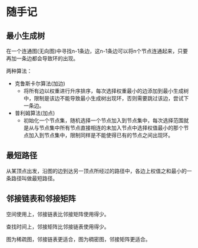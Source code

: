 # 随手记

## 最小生成树

在一个连通图(无向图)中寻找n-1条边，这n-1条边可以将n个节点连通起来，只要再加一条边都会导致环的出现。

两种算法：

- 克鲁斯卡尔算法(加边)
    - 将所有边以权重进行升序排序，每次选择权重最小的边添加到最小生成树中，限制是该边不能导致最小生成树出现环，否则需要跳过该边，尝试下一条边。
- 普利姆算法(加点)
    - 初始化一个节点集，随机选择一个节点加入到节点集中，每次选择范围就是从与节点集中所有节点直接相连的未加入节点中选择权值最小的那个节点加入到节点集中，限制同样是不能使得已有的节点之间出现环。

## 最短路径

从某顶点出发，沿图的边到达另一顶点所经过的路径中，各边上权值之和最小的一条路径叫做最短路径。

## 邻接链表和邻接矩阵

空间使用上，邻接链表比邻接矩阵使用得少。

查找时间上，邻接矩阵比邻接链表使用得少。

图为稀疏图，邻接链表更适合，图为稠密图，邻接矩阵更适合。
